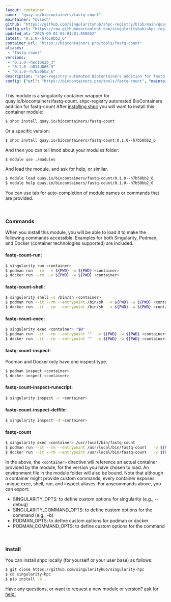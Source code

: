 ```yaml
---
layout: container
name:  "quay.io/biocontainers/fastq-count"
maintainer: "@vsoch"
github: "https://github.com/singularityhub/shpc-registry/blob/main/quay.io/biocontainers/fastq-count/container.yaml"
config_url: "https://raw.githubusercontent.com/singularityhub/shpc-registry/main/quay.io/biocontainers/fastq-count/container.yaml"
updated_at: "2025-09-03 03:01:01.050652"
latest: "0.1.0--h7b50bb2_6"
container_url: "https://biocontainers.pro/tools/fastq-count"
aliases:
 - "fastq-count"
versions:
 - "0.1.0--hec16e2b_3"
 - "0.1.0--h031d066_5"
 - "0.1.0--h7b50bb2_6"
description: "shpc-registry automated BioContainers addition for fastq-count"
config: {"url": "https://biocontainers.pro/tools/fastq-count", "maintainer": "@vsoch", "description": "shpc-registry automated BioContainers addition for fastq-count", "latest": {"0.1.0--h7b50bb2_6": "sha256:f731e16033c0af1ca7a716b28e149a627d3f0348f8b682c28366960247a2e79a"}, "tags": {"0.1.0--hec16e2b_3": "sha256:3caaf46f6f52f5421b4e9988c0f801224338b1bdee18fa9b2c975a0d4675f84c", "0.1.0--h031d066_5": "sha256:4a487f59d84f79b4fe91709ccb42cf176395f45387e6b590e2de58ca592f19fe", "0.1.0--h7b50bb2_6": "sha256:f731e16033c0af1ca7a716b28e149a627d3f0348f8b682c28366960247a2e79a"}, "docker": "quay.io/biocontainers/fastq-count", "aliases": {"fastq-count": "/usr/local/bin/fastq-count"}}
---
```


This module is a singularity container wrapper for quay.io/biocontainers/fastq-count.
shpc-registry automated BioContainers addition for fastq-count
After [installing shpc](#install) you will want to install this container module:


```bash
$ shpc install quay.io/biocontainers/fastq-count
```

Or a specific version:

```bash
$ shpc install quay.io/biocontainers/fastq-count:0.1.0--h7b50bb2_6
```

And then you can tell lmod about your modules folder:

```bash
$ module use ./modules
```

And load the module, and ask for help, or similar.

```bash
$ module load quay.io/biocontainers/fastq-count/0.1.0--h7b50bb2_6
$ module help quay.io/biocontainers/fastq-count/0.1.0--h7b50bb2_6
```

You can use tab for auto-completion of module names or commands that are provided.

<br>

### Commands

When you install this module, you will be able to load it to make the following commands accessible.
Examples for both Singularity, Podman, and Docker (container technologies supported) are included.

#### fastq-count-run:

```bash
$ singularity run <container>
$ podman run --rm  -v ${PWD} -w ${PWD} <container>
$ docker run --rm  -v ${PWD} -w ${PWD} <container>
```

#### fastq-count-shell:

```bash
$ singularity shell -s /bin/sh <container>
$ podman run --it --rm --entrypoint /bin/sh  -v ${PWD} -w ${PWD} <container>
$ docker run --it --rm --entrypoint /bin/sh  -v ${PWD} -w ${PWD} <container>
```

#### fastq-count-exec:

```bash
$ singularity exec <container> "$@"
$ podman run --it --rm --entrypoint ""  -v ${PWD} -w ${PWD} <container> "$@"
$ docker run --it --rm --entrypoint ""  -v ${PWD} -w ${PWD} <container> "$@"
```

#### fastq-count-inspect:

Podman and Docker only have one inspect type.

```bash
$ podman inspect <container>
$ docker inspect <container>
```

#### fastq-count-inspect-runscript:

```bash
$ singularity inspect -r <container>
```

#### fastq-count-inspect-deffile:

```bash
$ singularity inspect -d <container>
```


#### fastq-count

```bash
$ singularity exec <container> /usr/local/bin/fastq-count
$ podman run --it --rm --entrypoint /usr/local/bin/fastq-count   -v ${PWD} -w ${PWD} <container> -c " $@"
$ docker run --it --rm --entrypoint /usr/local/bin/fastq-count   -v ${PWD} -w ${PWD} <container> -c " $@"
```



In the above, the `<container>` directive will reference an actual container provided
by the module, for the version you have chosen to load. An environment file in the
module folder will also be bound. Note that although a container
might provide custom commands, every container exposes unique exec, shell, run, and
inspect aliases. For anycommands above, you can export:

 - SINGULARITY_OPTS: to define custom options for singularity (e.g., --debug)
 - SINGULARITY_COMMAND_OPTS: to define custom options for the command (e.g., -b)
 - PODMAN_OPTS: to define custom options for podman or docker
 - PODMAN_COMMAND_OPTS: to define custom options for the command

<br>

### Install

You can install shpc locally (for yourself or your user base) as follows:

```bash
$ git clone https://github.com/singularityhub/singularity-hpc
$ cd singularity-hpc
$ pip install -e .
```

Have any questions, or want to request a new module or version? [ask for help!](https://github.com/singularityhub/singularity-hpc/issues)
